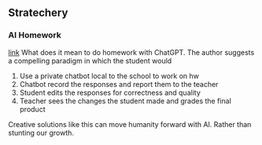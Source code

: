 ## Stratechery
### AI Homework
[link](https://stratechery.com/2022/ai-homework/)
What does it mean to do homework with ChatGPT.
The author suggests a compelling paradigm in which the student would
1. Use a private chatbot local to the school to work on hw
2. Chatbot record the responses and report them to the teacher
3. Student edits the responses for correctness and quality
4. Teacher sees the changes the student made and grades the final product

Creative solutions like this can move humanity forward with AI. Rather than stunting our growth.
